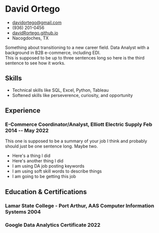 <!-- The (first) h1 will be used as the <title> of the HTML page -->
# David Ortego

<!-- The unordered list immediately after the h1 will be formatted on a single
line. It is intended to be used for contact details -->
- <davidortego@gmail.com>
- (936) 201-0456
- [davidRortego.github.io](https://davidrortego.github.io/)
- Nacogdoches, TX

<!-- The paragraph after the h1 and ul and before the first h2 is optional. It
is intended to be used for a short summary. -->
Something about transitioning to a new career field.  Data Analyst with a background in B2B e-commerce, including EDI.  
This is supposed to be up to three sentences long so here is the third sentence to see how it works.

## Skills

 - Technical skills like SQL, Excel, Python, Tableau
 - Softened skills like perseverence, curiosity, and opportunity

## Experience

<!-- You have to wrap the "left" and "right" half of these headings in spans by
hand -->
### <span>E-Commerce Coordinator/Analyst, Elliott Electric Supply</span> <span>Feb 2014 -- May 2022</span>

This one is supposed to be a summary of your job I think and probably should just be one sentence long.  Maybe two.

 - Here's a thing I did
 - Here's another thing I did
 - I am using DA job posting keywords
 - I am using soft skill words to describe things
 - I am going to be getting this job

## Education & Certifications

### <span>Lamar State College - Port Arthur, AAS Computer Information Systems</span> <span>2004</span>

### <span>Google Data Analytics Certificate</span> <span>2022</span>
